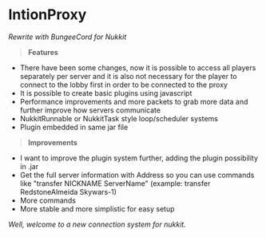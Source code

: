 # IntionProxy
*Rewrite with BungeeCord for Nukkit*

 > **Features**
- There have been some changes, now it is possible to access all players separately per server and it is also not necessary for the player to connect to the lobby first in order to be connected to the proxy
- It is possible to create basic plugins using javascript
- Performance improvements and more packets to grab more data and further improve how servers communicate
- NukkitRunnable or NukkitTask style loop/scheduler systems
- Plugin embedded in same jar file

 > **Improvements**
- I want to improve the plugin system further, adding the plugin possibility in .jar
- Get the full server information with Address so you can use commands like "transfer NICKNAME ServerName" (example: transfer RedstoneAlmeida Skywars-1)
- More commands
- More stable and more simplistic for easy setup

*Well, welcome to a new connection system for nukkit.*

